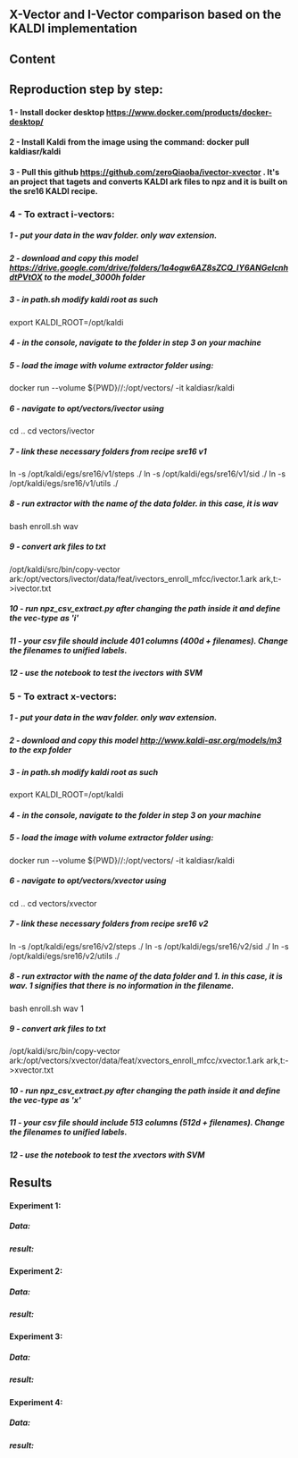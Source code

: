 ## X-Vector and I-Vector comparison based on the KALDI implementation

## Content
## Reproduction step by step:
#### 1 - Install docker desktop https://www.docker.com/products/docker-desktop/
#### 2 - Install Kaldi from the image using the command: docker pull kaldiasr/kaldi
#### 3 - Pull this github https://github.com/zeroQiaoba/ivector-xvector . It's an project that tagets and converts KALDI ark files to npz and it is built on the sre16 KALDI recipe.
### 4 - To extract i-vectors: 
##### 1 - put your data in the wav folder. only wav extension. 
##### 2 - download and copy this model https://drive.google.com/drive/folders/1a4ogw6AZ8sZCQ_IY6ANGeIcnhdtPVtOX to the model_3000h folder
##### 3 - in path.sh modify kaldi root as such 
export KALDI_ROOT=/opt/kaldi
##### 4 - in the console, navigate to the folder in step 3 on your machine
##### 5 -  load the image with volume extractor folder using:
docker run --volume ${PWD}/<folder name>/:/opt/vectors/ -it kaldiasr/kaldi 
##### 6 - navigate to opt/vectors/ivector using
cd .. 
cd vectors/ivector
##### 7 - link these necessary folders from recipe sre16 v1
ln -s /opt/kaldi/egs/sre16/v1/steps ./
ln -s /opt/kaldi/egs/sre16/v1/sid ./
ln -s /opt/kaldi/egs/sre16/v1/utils ./
##### 8 - run extractor with the name of the data folder. in this case, it is wav
bash enroll.sh wav
##### 9 - convert ark files to txt
/opt/kaldi/src/bin/copy-vector ark:/opt/vectors/ivector/data/feat/ivectors_enroll_mfcc/ivector.1.ark ark,t:- >ivector.txt
##### 10 - run npz_csv_extract.py after changing the path inside it and define the vec-type as 'i'
##### 11 - your csv file should include 401 columns (400d + filenames). Change the filenames to unified labels. 
##### 12 - use the notebook to test the ivectors with SVM

### 5 - To extract x-vectors: 
##### 1 - put your data in the wav folder. only wav extension. 
##### 2 - download and copy this model http://www.kaldi-asr.org/models/m3 to the exp folder
##### 3 - in path.sh modify kaldi root as such 
export KALDI_ROOT=/opt/kaldi
##### 4 - in the console, navigate to the folder in step 3 on your machine
##### 5 -  load the image with volume extractor folder using:
docker run --volume ${PWD}/<folder name>/:/opt/vectors/ -it kaldiasr/kaldi 
##### 6 - navigate to opt/vectors/xvector using
cd .. 
cd vectors/xvector
##### 7 - link these necessary folders from recipe sre16 v2
ln -s /opt/kaldi/egs/sre16/v2/steps ./
ln -s /opt/kaldi/egs/sre16/v2/sid ./
ln -s /opt/kaldi/egs/sre16/v2/utils ./
##### 8 - run extractor with the name of the data folder and 1. in this case, it is wav. 1 signifies that there is no information in the filename. 
bash enroll.sh wav 1
##### 9 - convert ark files to txt
/opt/kaldi/src/bin/copy-vector ark:/opt/vectors/xvector/data/feat/xvectors_enroll_mfcc/xvector.1.ark ark,t:- >xvector.txt
##### 10 - run npz_csv_extract.py after changing the path inside it and define the vec-type as 'x'
##### 11 - your csv file should include 513 columns (512d + filenames). Change the filenames to unified labels. 
##### 12 - use the notebook to test the xvectors with SVM



## Results
#### Experiment 1:
##### Data:
##### result:


#### Experiment 2:
##### Data:
##### result:


#### Experiment 3:
##### Data:
##### result:


#### Experiment 4:
##### Data:
##### result:

